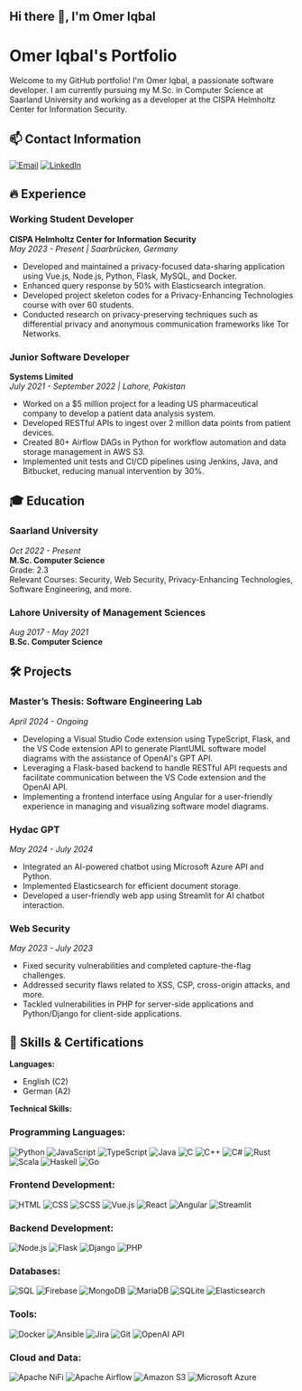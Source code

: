 ## Hi there 👋, I'm Omer Iqbal

<!--
**omer6000/omer6000** is a ✨ _special_ ✨ repository because its `README.md` (this file) appears on your GitHub profile.

Here are some ideas to get you started:

- 🔭 I’m currently working on ...
- 🌱 I’m currently learning ...
- 👯 I’m looking to collaborate on ...
- 🤔 I’m looking for help with ...
- 💬 Ask me about ...
- 📫 How to reach me: ...
- 😄 Pronouns: ...
- ⚡ Fun fact: ...
-->


# Omer Iqbal's Portfolio

Welcome to my GitHub portfolio! I'm Omer Iqbal, a passionate software developer. I am currently pursuing my M.Sc. in Computer Science at Saarland University and working as a developer at the CISPA Helmholtz Center for Information Security.

## 📫 Contact Information

[![Email](https://img.shields.io/badge/-Email-0078D4?style=flat&logo=Microsoft-Outlook&logoColor=white)](mailto:omeriqbal7@hotmail.com)
[![LinkedIn](https://img.shields.io/badge/-LinkedIn-0077B5?style=flat&logo=LinkedIn&logoColor=white)](https://www.linkedin.com/in/omer6000)

## 🔥 Experience

### Working Student Developer
**CISPA Helmholtz Center for Information Security**  
*May 2023 - Present | Saarbrücken, Germany*

- Developed and maintained a privacy-focused data-sharing application using Vue.js, Node.js, Python, Flask, MySQL, and Docker.
- Enhanced query response by 50% with Elasticsearch integration.
- Developed project skeleton codes for a Privacy-Enhancing Technologies course with over 60 students.
- Conducted research on privacy-preserving techniques such as differential privacy and anonymous communication frameworks like Tor Networks.

### Junior Software Developer
**Systems Limited**  
*July 2021 - September 2022 | Lahore, Pakistan*

- Worked on a $5 million project for a leading US pharmaceutical company to develop a patient data analysis system.
- Developed RESTful APIs to ingest over 2 million data points from patient devices.
- Created 80+ Airflow DAGs in Python for workflow automation and data storage management in AWS S3.
- Implemented unit tests and CI/CD pipelines using Jenkins, Java, and Bitbucket, reducing manual intervention by 30%.

## 🎓 Education

### Saarland University
*Oct 2022 - Present*  
**M.Sc. Computer Science**  
Grade: 2.3  
Relevant Courses: Security, Web Security, Privacy-Enhancing Technologies, Software Engineering, and more.

### Lahore University of Management Sciences
*Aug 2017 - May 2021*  
**B.Sc. Computer Science**

## 🛠️ Projects

### Master’s Thesis: Software Engineering Lab
*April 2024 - Ongoing*

- Developing a Visual Studio Code extension using TypeScript, Flask, and the VS Code extension API to generate PlantUML software model diagrams with the assistance of OpenAI's GPT API.
- Leveraging a Flask-based backend to handle RESTful API requests and facilitate communication between the VS Code extension and the OpenAI API.
- Implementing a frontend interface using Angular for a user-friendly experience in managing and visualizing software model diagrams.

### Hydac GPT
*May 2024 - July 2024*

- Integrated an AI-powered chatbot using Microsoft Azure API and Python.
- Implemented Elasticsearch for efficient document storage.
- Developed a user-friendly web app using Streamlit for AI chatbot interaction.

### Web Security
*May 2023 - July 2023*

- Fixed security vulnerabilities and completed capture-the-flag challenges.
- Addressed security flaws related to XSS, CSP, cross-origin attacks, and more.
- Tackled vulnerabilities in PHP for server-side applications and Python/Django for client-side applications.

## 📜 Skills & Certifications

**Languages:**
- English (C2)
- German (A2)

**Technical Skills:**

### Programming Languages:

![Python](https://img.shields.io/badge/-Python-3776AB?style=flat&logo=Python&logoColor=white)
![JavaScript](https://img.shields.io/badge/-JavaScript-F7DF1E?style=flat&logo=JavaScript&logoColor=black)
![TypeScript](https://img.shields.io/badge/-TypeScript-3178C6?style=flat&logo=TypeScript&logoColor=white)
![Java](https://img.shields.io/badge/-Java-007396?style=flat&logo=Java&logoColor=white)
![C](https://img.shields.io/badge/-C-00599C?style=flat&logo=C&logoColor=white)
![C++](https://img.shields.io/badge/-C++-00599C?style=flat&logo=C%2B%2B&logoColor=white)
![C#](https://img.shields.io/badge/-C%23-239120?style=flat&logo=C-Sharp&logoColor=white)
![Rust](https://img.shields.io/badge/-Rust-000000?style=flat&logo=Rust&logoColor=white)
![Scala](https://img.shields.io/badge/-Scala-DC322F?style=flat&logo=Scala&logoColor=white)
![Haskell](https://img.shields.io/badge/-Haskell-5D4F85?style=flat&logo=Haskell&logoColor=white)
![Go](https://img.shields.io/badge/-Go-00ADD8?style=flat&logo=Go&logoColor=white)

### Frontend Development:

![HTML](https://img.shields.io/badge/-HTML5-E34F26?style=flat&logo=HTML5&logoColor=white)
![CSS](https://img.shields.io/badge/-CSS3-1572B6?style=flat&logo=CSS3&logoColor=white)
![SCSS](https://img.shields.io/badge/-SCSS-CC6699?style=flat&logo=Sass&logoColor=white)
![Vue.js](https://img.shields.io/badge/-Vue.js-4FC08D?style=flat&logo=Vue.js&logoColor=white)
![React](https://img.shields.io/badge/-React-61DAFB?style=flat&logo=React&logoColor=black)
![Angular](https://img.shields.io/badge/-Angular-DD0031?style=flat&logo=Angular&logoColor=white)
![Streamlit](https://img.shields.io/badge/-Streamlit-FF4B4B?style=flat&logo=Streamlit&logoColor=white)

### Backend Development:

![Node.js](https://img.shields.io/badge/-Node.js-339933?style=flat&logo=Node.js&logoColor=white)
![Flask](https://img.shields.io/badge/-Flask-000000?style=flat&logo=Flask&logoColor=white)
![Django](https://img.shields.io/badge/-Django-092E20?style=flat&logo=Django&logoColor=white)
![PHP](https://img.shields.io/badge/-PHP-777BB4?style=flat&logo=PHP&logoColor=white)


### Databases:

![SQL](https://img.shields.io/badge/-SQL-4479A1?style=flat&logo=MySQL&logoColor=white)
![Firebase](https://img.shields.io/badge/-Firebase-FFCA28?style=flat&logo=Firebase&logoColor=black)
![MongoDB](https://img.shields.io/badge/-MongoDB-47A248?style=flat&logo=MongoDB&logoColor=white)
![MariaDB](https://img.shields.io/badge/-MariaDB-003545?style=flat&logo=MariaDB&logoColor=white)
![SQLite](https://img.shields.io/badge/-SQLite-003B57?style=flat&logo=SQLite&logoColor=white)
![Elasticsearch](https://img.shields.io/badge/-Elasticsearch-005571?style=flat&logo=Elasticsearch&logoColor=white)

### Tools:

![Docker](https://img.shields.io/badge/-Docker-2496ED?style=flat&logo=Docker&logoColor=white)
![Ansible](https://img.shields.io/badge/-Ansible-EE0000?style=flat&logo=Ansible&logoColor=white)
![Jira](https://img.shields.io/badge/-Jira-0052CC?style=flat&logo=Jira&logoColor=white)
![Git](https://img.shields.io/badge/-Git-F05032?style=flat&logo=Git&logoColor=white)
![OpenAI API](https://img.shields.io/badge/-OpenAI%20API-412991?style=flat&logo=OpenAI&logoColor=white)

### Cloud and Data:

![Apache NiFi](https://img.shields.io/badge/-Apache%20NiFi-003A63?style=flat&logo=Apache-NiFi&logoColor=white)
![Apache Airflow](https://img.shields.io/badge/-Apache%20Airflow-017CEE?style=flat&logo=Apache-Airflow&logoColor=white)
![Amazon S3](https://img.shields.io/badge/-Amazon%20S3-569A31?style=flat&logo=Amazon-S3)
![Microsoft Azure](https://img.shields.io/badge/-Azure-0078D4?style=flat&logo=Microsoft-Azure&logoColor=white)

